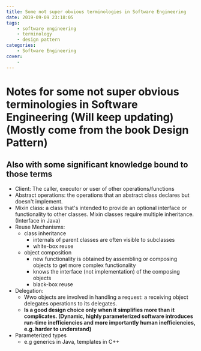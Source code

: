 ```yaml
---
title: Some not super obvious terminologies in Software Engineering
date: 2019-09-09 23:18:05
tags:
    - software engineering
    - terminology
    - design pattern
categories:
    - Software Engineering
cover:
    -
---
```

# Notes for some not super obvious terminologies in Software Engineering (Will keep updating) (Mostly come from the book Design Pattern)
## Also with some significant knowledge bound to those terms
- Client: The caller, executor or user of other operations/functions
- Abstract operations: the operations that an abstract class declares but doesn't implement.
- Mixin class: a class that's intended to provide an optional interface or functionality to other classes. Mixin classes require multiple inheritance. (Interface in Java)
- Reuse Mechanisms:
    - class inheritance
        - internals of parent classes are often visible to subclasses
        - white-box reuse
    - object composition
        - new functionality is obtained by assembling or composing objects to get more complex functionality
        - knows the interface (not implementation) of the composing objects
        - black-box reuse
- Delegation:
    - Wwo objects are involved in handling a request: a receiving object delegates operations to its delegates.
    - <strong>Is a good design choice only when it simplifies more than it complicates. (Dynamic, highly parameterized software introduces run-time inefficiencies and more importantly human inefficiencies, e.g. harder to understand)</strong>
- Parameterized types
     - e.g generics in Java, templates in C++

